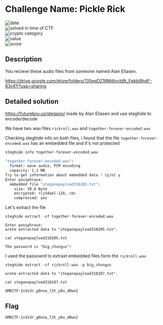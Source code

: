 # Challenge Name: Pickle Rick


![date](https://img.shields.io/badge/date-18.04.2021-brightgreen.svg)  
![solved in time of CTF](https://img.shields.io/badge/solved-in%20time%20of%20CTF-brightgreen.svg)   
![crypto category](https://img.shields.io/badge/category-Steganography-blueviolet.svg)   
![value](https://img.shields.io/badge/value-250-blue.svg)  
![score](https://img.shields.io/badge/score-5/10-ff69b4.svg)

## Description

You recieve these audio files from someone named Alan Eliasen.

https://drive.google.com/drive/folders/135epDZ18MdIycbBt_Fekbi8hdF-83v6Y?usp=sharing

## Detailed solution

https://futureboy.us/stegano/ made by Alan Eliasen and use steghide to encode/decode  

We have two wav files ```rickroll.wav``` and ```together-forever-encoded.wav``` 

Checking steghide info on both files, i found that the file ```together-forever-encoded.wav``` has an embedded file and it's not protected 
  
```bash
steghide info together-forever-encoded.wav   
  
"together-forever-encoded.wav":
  format: wave audio, PCM encoding
  capacity: 1.1 MB
Try to get information about embedded data ? (y/n) y
Enter passphrase:
  embedded file "steganopayload318205.txt":
    size: 30.0 Byte
    encrypted: rijndael-128, cbc
    compressed: yes
```  
Let's extract the file  

```
steghide extract -sf together-forever-encoded.wav          

Enter passphrase:
wrote extracted data to "steganopayload318205.txt".
```  
```
cat steganopayload318205.txt

The password is "big_chungus"!  
```  

I used the passowrd to extraxt embedded files form the ```rickroll.wav``` 

```
steghide extract -sf rickroll.wav -p big_chungus

wrote extracted data to "steganopayload318287.txt".
```  

```
cat steganopayload318287.txt

UMDCTF-{n3v3r_g0nna_l3t_y0u_d0wn}
```


## Flag

```
UMDCTF-{n3v3r_g0nna_l3t_y0u_d0wn}
```
